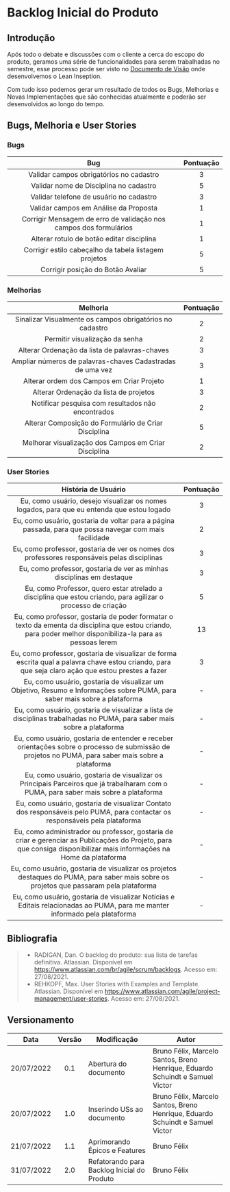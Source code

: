 # Backlog Inicial do Produto

## Introdução

Após todo o debate e discussões com o cliente a cerca do escopo do produto, geramos uma série de funcionalidades para serem trabalhadas no semestre, esse processo pode ser visto no [Documento de Visão](https://fga-eps-mds.github.io/2022-1-PUMA-Doc/produto/documento_visao/) onde desenvolvemos o Lean Inseption.

Com tudo isso podemos gerar um resultado de todos os Bugs, Melhorias e Novas Implementações que são conhecidas atualmente e poderão ser desenvolvidos ao longo do tempo.


## Bugs, Melhoria e User Stories

### Bugs

| **Bug** | **Pontuação** |
| :-: | :-: |
| Validar campos obrigatórios no cadastro | 3 |
| Validar nome de Disciplina no cadastro | 5 |
| Validar telefone de usuário no cadastro | 3 |
| Validar campos em Análise da Proposta | 1 |
| Corrigir Mensagem de erro de validação nos campos dos formulários | 1 |
| Alterar rotulo de botão editar disciplina | 1 |
| Corrigir estilo cabeçalho da tabela listagem projetos | 5 |
| Corrigir posição do Botão Avaliar | 5 |

### Melhorias

| **Melhoria** | **Pontuação** |
| :-: | :-: |
| Sinalizar Visualmente os campos obrigatórios no cadastro | 2 |
| Permitir visualização da senha | 2 |
| Alterar Ordenação da lista de palavras-chaves | 3 |
| Ampliar números de palavras-chaves Cadastradas de uma vez | 3 |
| Alterar ordem dos Campos em Criar Projeto | 1 |
| Alterar Ordenação da lista de projetos | 3 |
| Notificar pesquisa com resultados não encontrados | 2 |
| Alterar Composição do Formulário de Criar Disciplina | 5 |
| Melhorar visualização dos Campos em Criar Disciplina | 2 |

### User Stories

| **História de Usuário** | **Pontuação** |
| :-: | :-: |
| Eu, como usuário, desejo visualizar os nomes logados, para que eu entenda que estou logado | 3 |
| Eu, como usuário, gostaria de voltar para a página passada, para que possa navegar com mais facilidade | 2 |
| Eu, como professor, gostaria de ver os nomes dos professores responsáveis pelas disciplinas | 3 |
| Eu, como professor, gostaria de ver as minhas disciplinas em destaque | 3 |
| Eu, como Professor, quero estar atrelado a disciplina que estou criando, para agilizar o processo de criação | 5 |
| Eu, como professor, gostaria de poder formatar o texto da ementa da disciplina que estou criando, para poder melhor disponibiliza-la para as pessoas lerem | 13 |
| Eu, como professor, gostaria de visualizar de forma escrita qual a palavra chave estou criando, para que seja claro ação que estou prestes a fazer | 3 |
| Eu, como usuário, gostaria de visualizar um Objetivo, Resumo e Informações sobre PUMA, para saber mais sobre a plataforma | - |
| Eu, como usuário, gostaria de visualizar a lista de disciplinas trabalhadas no PUMA, para saber mais sobre a plataforma | - |
| Eu, como usuário, gostaria de entender e receber orientações sobre o processo de submissão de projetos no PUMA, para saber mais sobre a plataforma | - |
| Eu, como usuário, gostaria de visualizar os Principais Parceiros que já trabalharam com o PUMA, para saber mais sobre a plataforma | - |
| Eu, como usuário, gostaria de visualizar Contato dos responsáveis pelo PUMA, para contactar os responsáveis pela plataforma | - |
| Eu, como administrador ou professor, gostaria de criar e gerenciar as Publicações do Projeto, para que consiga disponibilizar mais informações na Home da plataforma | - |
| Eu, como usuário, gostaria de visualizar os projetos destaques do PUMA, para saber mais sobre os projetos que passaram pela plataforma | - |
| Eu, como usuário, gostaria de visualizar Notícias e Editais relacionadas ao PUMA, para me manter informado pela plataforma | - |

## Bibliografia

> - RADIGAN, Dan. O backlog do produto: sua lista de tarefas definitiva. Atlassian. Disponível em <https://www.atlassian.com/br/agile/scrum/backlogs>. Acesso em: 27/08/2021.
> - REHKOPF, Max. User Stories with Examples and Template. Atlassian. Disponível em <https://www.atlassian.com/agile/project-management/user-stories>. Acesso em: 27/08/2021.


## Versionamento

| **Data** | **Versão** | **Modificação** | **Autor** |
| :-: | :-: | --- | --- |
| 20/07/2022 | 0.1 | Abertura do documento | Bruno Félix, Marcelo Santos, Breno Henrique, Eduardo Schuindt e Samuel Victor |
| 20/07/2022 | 1.0 | Inserindo USs ao documento | Bruno Félix, Marcelo Santos, Breno Henrique, Eduardo Schuindt e Samuel Victor |
| 21/07/2022 | 1.1 | Aprimorando Épicos e Features | Bruno Félix |
| 31/07/2022 | 2.0 | Refatorando para Backlog Inicial do Produto | Bruno Félix |